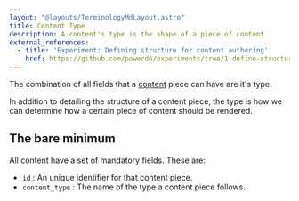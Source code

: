 ```yaml
---
layout: "@layouts/TerminologyMdLayout.astro"
title: Content Type
description: A content's type is the shape of a piece of content
external_references:
  - title: 'Experiment: Defining structure for content authoring'
    href: https://github.com/powerd6/experiments/tree/1-define-structure-for-content-authoring
---
```

The combination of all fields that a [content](/terminology/content) piece can have are it's type.

In addition to detailing the structure of a content piece, the type is how we can determine how a certain piece of content should be rendered.

## The bare minimum

All content have a set of mandatory fields. These are:

- `id` : An unique identifier for that content piece.
- `content_type` : The name of the type a content piece follows.